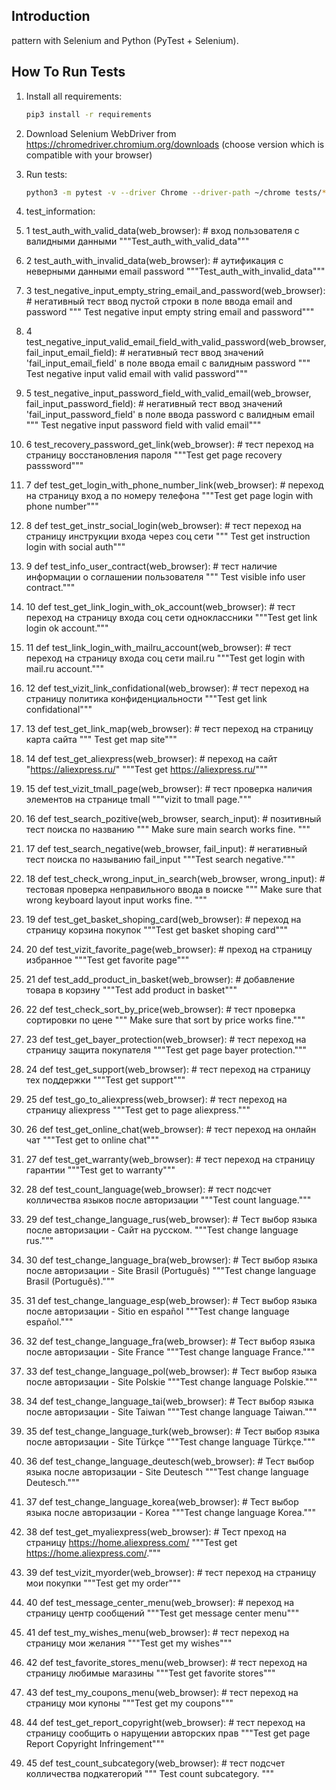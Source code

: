 Introduction
------------


pattern with Selenium and Python (PyTest + Selenium).



How To Run Tests
----------------

1) Install all requirements:

    ```bash
    pip3 install -r requirements
    ```

2) Download Selenium WebDriver from https://chromedriver.chromium.org/downloads (choose version which is compatible with your browser)

3) Run tests:

    ```bash
    python3 -m pytest -v --driver Chrome --driver-path ~/chrome tests/*
    ```


4) test_information:




5) 1 test_auth_with_valid_data(web_browser):  # вход пользователя с валидными данными
    """Test_auth_with_valid_data"""


6) 2 test_auth_with_invalid_data(web_browser):  # аутификация с неверными данными email password
    """Test_auth_with_invalid_data"""
7) 3 test_negative_input_empty_string_email_and_password(web_browser):    # негативный тест ввод пустой строки в поле  ввода email and password
    """ Test negative input empty string email and password"""
8) 4 test_negative_input_valid_email_field_with_valid_password(web_browser, fail_input_email_field):	# негативный тест ввод значений 'fail_input_email_field' в поле ввода email c валидным password
    """ Test negative input valid email with valid password"""
9) 5 test_negative_input_password_field_with_valid_email(web_browser, fail_input_password_field):	#  негативный тест ввод значений 'fail_input_password_field' в поле ввода password c валидным email
    """ Test negative input password field with valid email"""
10) 6 test_recovery_password_get_link(web_browser):	# тест переход на страницу восстановления пароля
    """Test get page recovery passsword"""
11) 7 def test_get_login_with_phone_number_link(web_browser):     # переход на страницу вход а по номеру телефона
"""Test get page login with phone number"""
12) 8 def test_get_instr_social_login(web_browser):    # тест переход на страницу инструкции входа через соц сети
   """ Test get instruction login with social auth"""
13) 9 def test_info_user_contract(web_browser):    # тест наличие информации о соглашении пользователя
   """ Test visible info user contract."""
14) 10 def test_get_link_login_with_ok_account(web_browser):    # тест переход на страницу входа соц сети одноклассники
   """Test get link login ok account."""
15) 11 def test_link_login_with_mailru_account(web_browser):   #  тест переход на страницу входа соц сети mail.ru
   """Test get login with mail.ru account."""
16) 12 def test_vizit_link_confidational(web_browser):     #  тест переход на страницу политика конфиденциальности
   """Test get link confidational"""
17) 13 def test_get_link_map(web_browser):     # тест переход на страницу карта сайта
   """ Test get map site"""
18) 14 def test_get_aliexpress(web_browser):  # переход на сайт "https://aliexpress.ru/"
   """Test get https://aliexpress.ru/"""
19) 15 def test_vizit_tmall_page(web_browser):    # тест проверка наличия элементов на странице tmall
   """vizit to tmall page."""
20) 16 def test_search_pozitive(web_browser, search_input):    # позитивный тест поиска по названию
   """ Make sure main search works fine. """
21) 17 def test_search_negative(web_browser, fail_input):  # негативный тест поиска по называнию fail_input
   """Test search negative."""
22) 18 def test_check_wrong_input_in_search(web_browser, wrong_input):  # тестовая проверка неправильного ввода в поиске
   """ Make sure that wrong keyboard layout input works fine. """
23) 19 def test_get_basket_shoping_card(web_browser):    # переход на страницу корзина покупок
   """Test get basket shoping card"""
24) 20 def test_vizit_favorite_page(web_browser):    # преход на страницу избранное
   """Test get favorite page"""
25) 21 def test_add_product_in_basket(web_browser):     # добавление товара в корзину
   """Test add product in basket""" 
26) 22 def test_check_sort_by_price(web_browser):    # тест проверка сортировки по цене
   """ Make sure that sort by price works fine."""
27) 23 def test_get_bayer_protection(web_browser):    # тест переход на страницу защита покупателя
   """Test get page bayer protection."""
28) 24 def test_get_support(web_browser):    # тест переход на страницу тех поддержки
   """Test get support"""
29) 25 def test_go_to_aliexpress(web_browser):     # тест переход на страницу  aliexpress
   """Test get to page aliexpress."""
30) 26 def test_get_online_chat(web_browser):     # тест переход на онлайн чат
   """Test get to online chat"""
31) 27 def test_get_warranty(web_browser):    # тест переход на страницу гарантии
   """Test get to warranty"""
32) 28 def test_count_language(web_browser):    # тест подсчет колличества языков после авторизации
   """Test count language."""
33) 29 def test_change_language_rus(web_browser):     # Тест выбор языка после авторизации - Сайт на русском.
   """Test change language rus."""
34) 30 def test_change_language_bra(web_browser):    #  Тест выбор языка после авторизации - Site Brasil (Português)
   """Test change language Brasil (Português)."""
35) 31 def test_change_language_esp(web_browser):  # Тест выбор языка после авторизации - Sitio en español
   """Test change language español."""
36) 32 def test_change_language_fra(web_browser):  # Тест выбор языка после авторизации - Site France
   """Test change language France."""
37) 33 def test_change_language_pol(web_browser):  # Тест выбор языка после авторизации - Site Polskie
   """Test change language Polskie."""
38) 34 def test_change_language_tai(web_browser):    # Тест выбор языка после авторизации - Site Taiwan
   """Test change language Taiwan."""
39) 35 def test_change_language_turk(web_browser):    # Тест выбор языка после авторизации - Site Türkçe
   """Test change language Türkçe."""
40) 36 def test_change_language_deutesch(web_browser):     # Тест выбор языка после авторизации - Site Deutesch
   """Test change language Deutesch."""
41) 37 def test_change_language_korea(web_browser):    # Тест выбор языка после авторизации - Korea
   """Test change language Korea."""
42) 38 def test_get_myaliexpress(web_browser):    # Тест преход на страницу https://home.aliexpress.com/
   """Test get https://home.aliexpress.com/."""
43) 39 def test_vizit_myorder(web_browser):    # тест переход на страницу мои покупки
   """Test get my order"""
44) 40 def test_message_center_menu(web_browser):  # переход на страницу центр сообщений
   """Test get message center menu"""
45) 41 def test_my_wishes_menu(web_browser):    # тест переход на страницу мои желания
   """Test get my wishes"""
46) 42 def test_favorite_stores_menu(web_browser):    # тест переход на страницу любимые магазины
   """Test get favorite stores"""
47) 43 def test_my_coupons_menu(web_browser):  # тест переход на страницу мои купоны
   """Test get my coupons"""
48) 44 def test_get_report_copyright(web_browser):    # тест переход на страницу сообщить о нарущении авторских прав
   """Test get page Report Copyright Infringement"""
49) 45 def test_count_subcategory(web_browser):     # тест подсчет колличества подкатегорий
   """ Test count subcategory. """

